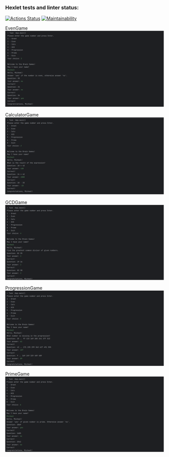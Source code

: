 ### Hexlet tests and linter status:
[![Actions Status](https://github.com/MihailGit87/java-project-61/workflows/hexlet-check/badge.svg)](https://github.com/MihailGit87/java-project-61/actions)
[![Maintainability](https://api.codeclimate.com/v1/badges/bc953fb0ab378995dab3/maintainability)](https://codeclimate.com/github/MihailGit87/java-project-61)

EvenGame
![Even](https://github.com/MihailGit87/hexlet-git/blob/main/EvenGameScreen.png)

CalculatorGame
![Calc](https://github.com/MihailGit87/hexlet-git/blob/main/CalcGameScreen.png)

GCDGame
![GCD](https://github.com/MihailGit87/hexlet-git/blob/main/GCDGameScreen.png)

ProgressionGame
![Progression](https://github.com/MihailGit87/hexlet-git/blob/main/ProgressionGameScreen.png)

PrimeGame
![Prime](https://github.com/MihailGit87/hexlet-git/blob/main/PrimeGameScreen.png)

